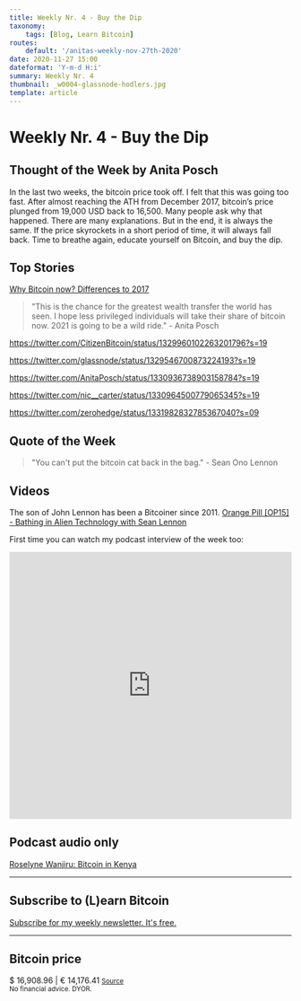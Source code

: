 ```yaml
---
title: Weekly Nr. 4 - Buy the Dip
taxonomy:
    tags: [Blog, Learn Bitcoin]
routes:
    default: '/anitas-weekly-nov-27th-2020'
date: 2020-11-27 15:00
dateformat: 'Y-m-d H:i'
summary: Weekly Nr. 4
thumbnail: _w0004-glassnode-hodlers.jpg
template: article
---
```


# Weekly Nr. 4 - Buy the Dip

<h2>Thought of the Week by Anita Posch</h2>
In the last two weeks, the bitcoin price took off. I felt that this was going too fast. After almost reaching the ATH from December 2017,  bitcoin’s price plunged from 19,000 USD back to 16,500. Many people ask why that happened. There are many explanations. But in the end, it is always the same. If the price skyrockets in a short period of time, it will always fall back. Time to breathe again, educate yourself on Bitcoin, and buy the dip.

<h2>Top Stories</h2>
<a href="https://anitaposch.com/why-bitcoin-now-differences-to-2017/">Why Bitcoin now? Differences to 2017</a>

>"This is the chance for the greatest wealth transfer the world has seen. I hope less privileged individuals will take their share of bitcoin now. 2021 is going to be a wild ride." - Anita Posch

https://twitter.com/CitizenBitcoin/status/1329960102263201796?s=19

https://twitter.com/glassnode/status/1329546700873224193?s=19

https://twitter.com/AnitaPosch/status/1330936738903158784?s=19

https://twitter.com/nic__carter/status/1330964500779065345?s=19

https://twitter.com/zerohedge/status/1331982832785367040?s=09


<h2>Quote of the Week</h2>
<blockquote>"You can't put the bitcoin cat back in the bag." - Sean Ono Lennon</blockquote>

<h2>Videos</h2>
The son of John Lennon has been a Bitcoiner since 2011.
<a href="https://youtu.be/JGPhkZrP3tU" target="_blank" rel="noopener noreferrer">Orange Pill [OP15] - Bathing in Alien Technology with Sean Lennon</a>

First time you can watch my podcast interview of the week too: 
<iframe width="100%" height="476" src="https://www.youtube.com/embed/1mYq9iCHeVg" frameborder="0" allow="accelerometer; autoplay; clipboard-write; encrypted-media; gyroscope; picture-in-picture" allowfullscreen></iframe>

<h2>Podcast audio only</h2>
<a href="https://bitcoinundco.com/en/roselyne-wanjiru/" target="_blank" rel="noopener noreferrer">Roselyne Wanjiru: Bitcoin in Kenya</a>

---
## Subscribe to (L)earn Bitcoin

[Subscribe for my weekly newsletter. It's free.](https://anita.link/weekly)

---
<div class="white-box">
<h2>Bitcoin price</h2>
$ 16,908.96 | € 14,176.41
<small><a href="https://www.coingecko.com/en/coins/bitcoin" target="_blank" rel="noopener noreferrer">Source</a></small>

</div>
<small>No financial advice. DYOR.</small>

